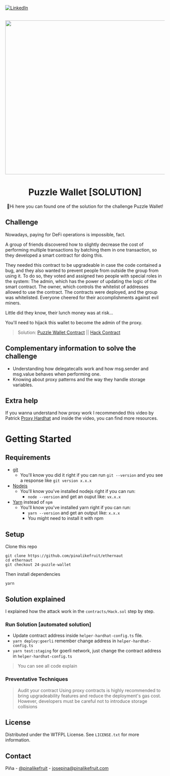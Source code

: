 <a name="readme-top"></a>

[![LinkedIn][linkedin-shield]][linkedin-url]


<br />
<div align="center">
  <a href="https://ethernaut.openzeppelin.com/">
    <img src="https://ethernaut.openzeppelin.com/imgs/BigLevel24.svg" alt="" width="800" height="485">
  </a>

  <h1 align="center">Puzzle Wallet [SOLUTION]</h3>

  <p align="center">
    🍍Hi  here you can found one of the solution for the challenge Puzzle Wallet!
  </p>
</div>

## Challenge
Nowadays, paying for DeFi operations is impossible, fact.

A group of friends discovered how to slightly decrease the cost of performing multiple transactions by batching them in one transaction, so they developed a smart contract for doing this.

They needed this contract to be upgradeable in case the code contained a bug, and they also wanted to prevent people from outside the group from using it. To do so, they voted and assigned two people with special roles in the system: The admin, which has the power of updating the logic of the smart contract. The owner, which controls the whitelist of addresses allowed to use the contract. The contracts were deployed, and the group was whitelisted. Everyone cheered for their accomplishments against evil miners.

Little did they know, their lunch money was at risk…

  You'll need to hijack this wallet to become the admin of the proxy.

> Solution: 
 [Puzzle Wallet Contract](https://goerli.etherscan.io/address/0xb1D4cB5eC52F9BB2a713BAF6E3aB1CE1Ca04Eda7#internaltx) || [Hack Contract](https://goerli.etherscan.io/address/0x3Eb19B1da17B6E36f80EB30b18E821bB1f256504)
## Complementary information to solve the challenge
* Understanding how delegatecalls work and how msg.sender and msg.value behaves when performing one.
* Knowing about proxy patterns and the way they handle storage variables.

## Extra help
If you wanna understand how proxy work I recommended  this video by Patrick [Proxy Hardhat](https://www.youtube.com/watch?v=gyMwXuJrbJQ&t=103991s)  and inside the video, you can find more resources.

# Getting Started

## Requirements

- [git](https://git-scm.com/book/en/v2/Getting-Started-Installing-Git)
  - You'll know you did it right if you can run `git --version` and you see a response like `git version x.x.x`
- [Nodejs](https://nodejs.org/en/)
  - You'll know you've installed nodejs right if you can run:
    - `node --version` and get an ouput like: `vx.x.x`
- [Yarn](https://classic.yarnpkg.com/lang/en/docs/install/) instead of `npm`
  - You'll know you've installed yarn right if you can run:
    - `yarn --version` and get an output like: `x.x.x`
    - You might need to install it with npm

## Setup

Clone this repo

```
git clone https://github.com/pinalikefruit/ethernaut
cd ethernaut
git checkout 24-puzzle-wallet
```

Then install dependencies

```
yarn
```
## Solution explained
I explained how the attack work in the `contracts/Hack.sol` step by step.
### Run Solution [automated solution]
 <!-- - `yarn test:unit` for local testing  -->
 - Update contract address inside `helper-hardhat-config.ts` file.
 - `yarn deploy:goerli` remember change address in `helper-hardhat-config.ts`
 - `yarn test:staging` for goerli network, just change the contract address in `helper-hardhat-config.ts`


> You can see all code explain

### Preventative Techniques
> Audit your contract 
Using proxy contracts is highly recommended to bring upgradeability features and reduce the deployment's gas cost. However, developers must be careful not to introduce storage collisions
## License

Distributed under the WTFPL License. See `LICENSE.txt` for more information.



## Contact

Piña - [@pinalikefruit](https://twitter.com/pinalikefruit) - josepina@pinalikefruit.com




[linkedin-shield]: https://img.shields.io/badge/-LinkedIn-black.svg?style=for-the-badge&logo=linkedin&colorB=555
[linkedin-url]: https://www.linkedin.com/in/pinalikefruit
